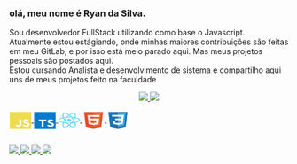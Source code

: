 ### olá, meu nome é Ryan da Silva.

<p>
  Sou desenvolvedor FullStack utilizando como base o Javascript.</br>
  Atualmente estou estágiando, onde minhas maiores contribuições são feitas em meu GitLab, e por isso está meio parado aqui. Mas meus projetos pessoais são postados aqui.</br>
  Estou cursando Analista e desenvolvimento de sistema e compartilho aqui uns de meus projetos feito na faculdade
</p>

<div align="center">
  <a href="https://github.com/Ryan-Castro">
  <img height="170em" src="https://github-readme-stats.vercel.app/api?username=Ryan-Castro&show_icons=true&theme=dracula&include_all_commits=true"/>
  <img height="170em" src="https://github-readme-stats.vercel.app/api/top-langs/?username=Ryan-Castro&layout=compact&langs_count=4&theme=dracula"/>
</div>

<div style="display: inline_block"><br>
  <img align="center" alt="Ryan-Js" height="30" width="40" src="https://raw.githubusercontent.com/devicons/devicon/master/icons/javascript/javascript-plain.svg">
  <img align="center" alt="Ryan-Ts" height="30" width="40" src="https://raw.githubusercontent.com/devicons/devicon/master/icons/typescript/typescript-plain.svg">
  <img align="center" alt="Ryan-React" height="30" width="40" src="https://raw.githubusercontent.com/devicons/devicon/master/icons/react/react-original.svg">
  <img align="center" alt="Ryan-HTML" height="30" width="40" src="https://raw.githubusercontent.com/devicons/devicon/master/icons/html5/html5-original.svg">
  <img align="center" alt="Ryan-CSS" height="30" width="40" src="https://raw.githubusercontent.com/devicons/devicon/master/icons/css3/css3-original.svg">
</div>

##

<div>
  <a href="https://www.instagram.com/ryan_castrop" target="_blank">
    <img src="https://img.shields.io/badge/-Instagram-%23E4405F?style=for-the-badge&logo=instagram&logoColor=white" target="_blank">
  </a>
  <a href = "mailto:ryandasilva1008@gmail.com">
    <img src="https://img.shields.io/badge/-Gmail-%23333?style=for-the-badge&logo=gmail&logoColor=white" target="_blank">
  </a>
  <a href="https://www.linkedin.com/in/ryan-da-silva-castro-3946b4257" target="_blank">
    <img src="https://img.shields.io/badge/-LinkedIn-%230077B5?style=for-the-badge&logo=linkedin&logoColor=white" target="_blank">
  </a> 
  <a href="https://gitlab.com/Ryan.C.Pereira" target="_blank">
    <img src="https://img.shields.io/badge/-gitlab-%23333?style=for-the-badge&logo=gitlab&logoColor=orange" target="_blank">
  </a> 
</div>
  
